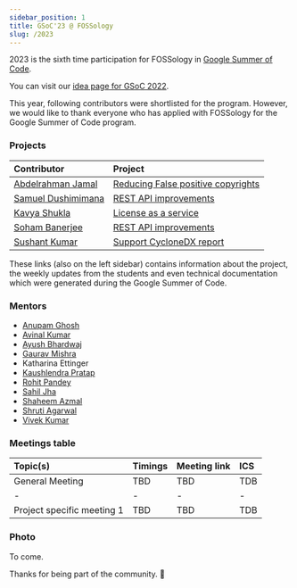 ```yaml
---
sidebar_position: 1
title: GSoC'23 @ FOSSology
slug: /2023
---
```


<!--
SPDX-License-Identifier: CC-BY-SA-4.0

SPDX-FileCopyrightText: 2023 Gaurav Mishra <mishra.gaurav@siemens.com>
SPDX-FileCopyrightText: 2023 Siemens AG
-->

2023 is the sixth time participation for FOSSology in
[Google Summer of Code](https://summerofcode.withgoogle.com/programs/2023/organizations/fossology).

You can visit our [idea page for GSoC 2022](GSoC-projects.md).

This year, following contributors were shortlisted for the program. However, we
would like to thank everyone who has applied with FOSSology for the Google
Summer of Code program.

### Projects

[//]: # (Following are the important links to projects.)

| Contributor                                        | Project                                                     |
|:---------------------------------------------------|:------------------------------------------------------------|
| [Abdelrahman Jamal](https://github.com/Hero2323)   | [Reducing False positive copyrights](/docs/2023/copyrights) |
| [Samuel Dushimimana](https://github.com/dushimsam) | [REST API improvements](/docs/2023/rest)                    |
| [Kavya Shukla](https://github.com/k-avy)           | [License as a service](/docs/2023/laas)                     |
| [Soham Banerjee](https://github.com/soham4abc)     | [REST API improvements](/docs/2023/rest)                    |
| [Sushant Kumar](https://github.com/its-sushant)    | [Support CycloneDX report](/docs/2023/cyclonedx)            |

These links (also on the left sidebar) contains information about the project,
the weekly updates from the students and even technical documentation which
were generated during the Google Summer of Code.

### Mentors

* [Anupam Ghosh](https://github.com/ag4ums)
* [Avinal Kumar](https://github.com/avinal)
* [Ayush Bhardwaj](https://github.com/hastagAB)
* [Gaurav Mishra](https://github.com/GMishx)
* Katharina Ettinger
* [Kaushlendra Pratap](https://github.com/Kaushl2208)
* [Rohit Pandey](https://github.com/rohitpandey49)
* [Sahil Jha](https://github.com/sjha2048)
* [Shaheem Azmal](https://github.com/shaheemazmalmmd)
* [Shruti Agarwal](https://github.com/Shruti3004)
* [Vivek Kumar](https://github.com/viv9k)

### Meetings table

| Topic(s)                   | Timings | Meeting link | ICS |
|:---------------------------|:--------|:-------------|:----|
| General Meeting            | TBD     | TBD          | TDB |
| -                          | -       | -            | -   |
| Project specific meeting 1 | TBD     | TBD          | TDB |

### Photo
To come.

Thanks for being part of the community. 💚
